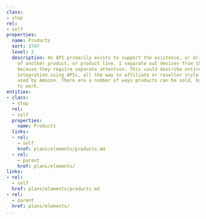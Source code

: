 ```yaml
---
class:
- stop
rel:
- self
properties:
  name: Products
  sort: 3747
  level: 2
  description: An API primarily exists to support the existence, or drive the sales
    of another product, or product line. I separate out devices from this grouping,
    because they require separate attention. This could describe entire supply chain
    integration using APIs, all the way to affiliate or reseller style systems like
    used by Amazon. There are a number of ways products can be sold, by putting APIs
    to work.
entities:
- class:
  - stop
  rel:
  - self
  properties:
    name: Products
  links:
  - rel:
    - self
    href: plans/elements/products.md
  - rel:
    - parent
    href: plans/elements/
links:
- rel:
  - self
  href: plans/elements/products.md
- rel:
  - parent
  href: plans/elements/
...
```


